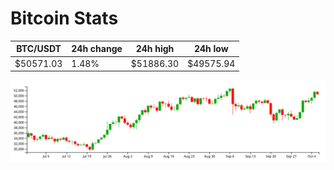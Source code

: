 # Bitcoin Stats

BTC/USDT|24h change|24h high|24h low|
|---|---|---|---|
|$50571.03|1.48%|$51886.30|$49575.94|

<img src="./chart.svg">
